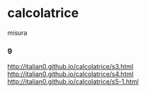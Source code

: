 # calcolatrice
misura

### 9


http://italian0.github.io/calcolatrice/s3.html
http://italian0.github.io/calcolatrice/s4.html
http://italian0.github.io/calcolatrice/s5-1.html
